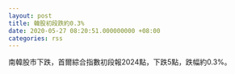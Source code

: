 ```yaml
---
layout: post
title: 韓股初段跌約0.3%
date: 2020-05-27 08:20:51.000000000 +08:00
categories: rss
---
```


南韓股市下跌，首爾綜合指數初段報2024點，下跌5點，跌幅約0.3%。
